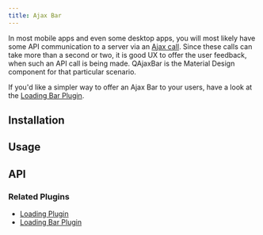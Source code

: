 ```yaml
---
title: Ajax Bar
---
```


In most mobile apps and even some desktop apps, you will most likely have some API communication to a server via an [Ajax call](https://en.wikipedia.org/wiki/Ajax_(programming)). Since these calls can take more than a second or two, it is good UX to offer the user feedback, when such an API call is being made. QAjaxBar is the Material Design component for that particular scenario. 

If you'd like a simpler way to offer an Ajax Bar to your users, have a look at the [Loading Bar Plugin](/quasar-plugins/loading-bar).

## Installation
<doc-installation components="QAjaxBar" />

## Usage
<doc-example title="" file="QAjaxBar/Example" />

## API
<doc-api file="QAjaxBar" />

### Related Plugins
- [Loading Plugin](/quasar-plugins/loading)
- [Loading Bar Plugin](/quasar-plugins/loading-bar)
